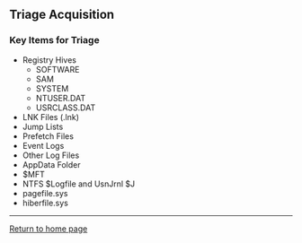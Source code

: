 ## Triage Acquisition
### Key Items for Triage
- Registry Hives 
	- SOFTWARE 
	- SAM
	- SYSTEM
	- NTUSER.DAT
	- USRCLASS.DAT
- LNK Files (.lnk)
- Jump Lists
- Prefetch Files
- Event Logs
- Other Log Files
- AppData Folder
- $MFT
- NTFS $Logfile and UsnJrnl $J
- pagefile.sys
- hiberfile.sys

*** 
[Return to home page](../README.md)